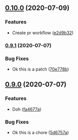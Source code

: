 ## [0.10.0](https://github.com/incorrupt/testpkg/compare/v0.9.1...v0.10.0) (2020-07-09)


### Features

* Create pr workflow ([e2d9b32](https://github.com/incorrupt/testpkg/commit/e2d9b3251d8271ddaea83deb1fdcd293ce4e0a71))

### [0.9.1](https://github.com/incorrupt/testpkg/compare/v0.9.0...v0.9.1) (2020-07-07)


### Bug Fixes

* Ok this is a patch ([70e778b](https://github.com/incorrupt/testpkg/commit/70e778bf7cb2d51ef03609bf1a56e78d853fffe7))

## [0.9.0](https://github.com/incorrupt/testpkg/compare/v0.8.0...v0.9.0) (2020-07-07)


### Features

* Doh ([fa4677a](https://github.com/incorrupt/testpkg/commit/fa4677a09407541a4e9231006ef0787047ad3423))


### Bug Fixes

* Ok this is a chore ([5d6757a](https://github.com/incorrupt/testpkg/commit/5d6757a5ac075b4eaacba3d20627a119a46cec07))
